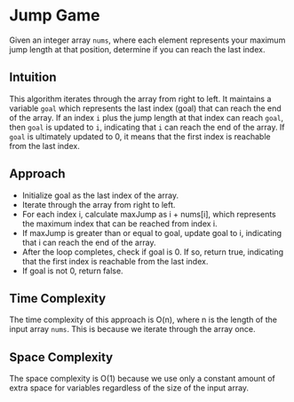 # Jump Game
Given an integer array `nums`, where each element represents your maximum jump length at that position, determine if you can reach the last index.

## Intuition
This algorithm iterates through the array from right to left. It maintains a variable `goal` which represents the last index (goal) that can reach the end of the array. If an index `i` plus the jump length at that index can reach `goal`, then `goal` is updated to `i`, indicating that `i` can reach the end of the array. If `goal` is ultimately updated to 0, it means that the first index is reachable from the last index.

## Approach
* Initialize goal as the last index of the array.
* Iterate through the array from right to left.
* For each index i, calculate maxJump as i + nums[i], which represents the maximum index that can be reached from index i.
* If maxJump is greater than or equal to goal, update goal to i, indicating that i can reach the end of the array.
* After the loop completes, check if goal is 0. If so, return true, indicating that the first index is reachable from the last index.
* If goal is not 0, return false.

## Time Complexity
The time complexity of this approach is O(n), where n is the length of the input array `nums`. This is because we iterate through the array once.

## Space Complexity
The space complexity is O(1) because we use only a constant amount of extra space for variables regardless of the size of the input array.